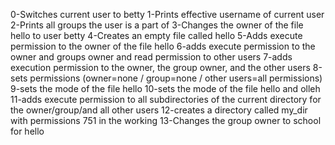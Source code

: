 0-Switches current user to betty
1-Prints effective username of current user
2-Prints all groups the user is a part of
3-Changes the owner of the file hello to user betty
4-Creates an empty file called hello
5-Adds execute permission to the owner of the file hello
6-adds execute permission to the owner and groups owner and read permission to other users
7-adds execution permission to the owner, the group owner, and the other users
8-sets permissions (owner=none / group=none / other users=all permissions)
9-sets the mode of the file hello
10-sets the mode of the file hello and olleh
11-adds execute permission to all subdirectories of the current directory for the owner/group/and all other users
12-creates a directory called my_dir with permissions 751 in the working
13-Changes the group owner to school for hello
